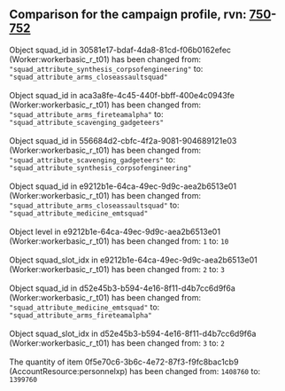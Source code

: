 ## Comparison for the campaign profile, rvn: [750](https://github.com/PRO100KatYT/FortniteProfileRevisions/tree/main/profiles/campaign/750%20campaign.json)-[752](https://github.com/PRO100KatYT/FortniteProfileRevisions/tree/main/profiles/campaign/752%20campaign.json)

Object squad_id in 30581e17-bdaf-4da8-81cd-f06b0162efec (Worker:workerbasic_r_t01) has been changed from: `"squad_attribute_synthesis_corpsofengineering"` to: `"squad_attribute_arms_closeassaultsquad"`
<br><br>
Object squad_id in aca3a8fe-4c45-440f-bbff-400e4c0943fe (Worker:workerbasic_r_t01) has been changed from: `"squad_attribute_arms_fireteamalpha"` to: `"squad_attribute_scavenging_gadgeteers"`
<br><br>
Object squad_id in 556684d2-cbfc-4f2a-9081-904689121e03 (Worker:workerbasic_r_t01) has been changed from: `"squad_attribute_scavenging_gadgeteers"` to: `"squad_attribute_synthesis_corpsofengineering"`
<br><br>
Object squad_id in e9212b1e-64ca-49ec-9d9c-aea2b6513e01 (Worker:workerbasic_r_t01) has been changed from: `"squad_attribute_arms_closeassaultsquad"` to: `"squad_attribute_medicine_emtsquad"`
<br><br>
Object level in e9212b1e-64ca-49ec-9d9c-aea2b6513e01 (Worker:workerbasic_r_t01) has been changed from: `1` to: `10`
<br><br>
Object squad_slot_idx in e9212b1e-64ca-49ec-9d9c-aea2b6513e01 (Worker:workerbasic_r_t01) has been changed from: `2` to: `3`
<br><br>
Object squad_id in d52e45b3-b594-4e16-8f11-d4b7cc6d9f6a (Worker:workerbasic_r_t01) has been changed from: `"squad_attribute_medicine_emtsquad"` to: `"squad_attribute_arms_fireteamalpha"`
<br><br>
Object squad_slot_idx in d52e45b3-b594-4e16-8f11-d4b7cc6d9f6a (Worker:workerbasic_r_t01) has been changed from: `3` to: `2`
<br><br>
The quantity of item 0f5e70c6-3b6c-4e72-87f3-f9fc8bac1cb9 (AccountResource:personnelxp) has been changed from: `1408760` to: `1399760`
<br><br>
